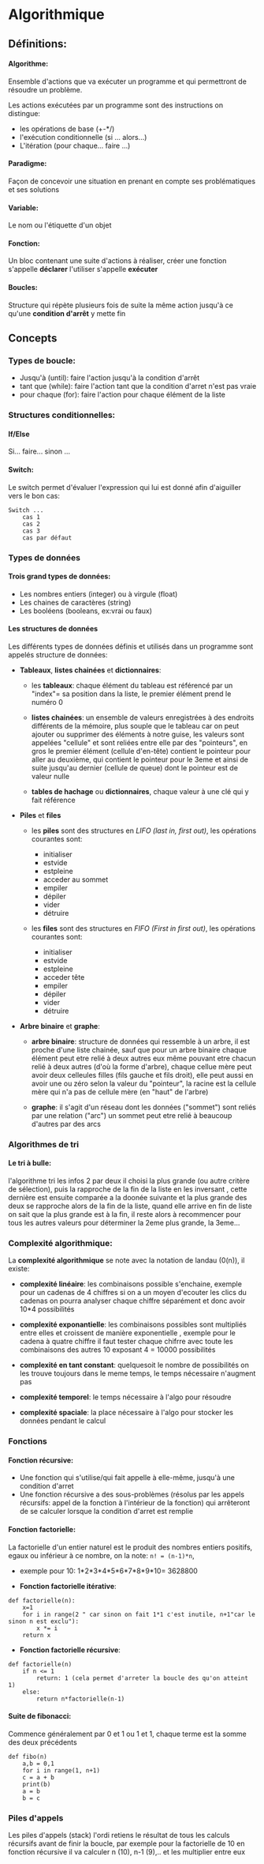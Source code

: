 # Algorithmique

## Définitions:

#### Algorithme: 
Ensemble d'actions que va exécuter un programme et qui permettront de résoudre un problème.

Les actions exécutées par un programme sont des instructions on distingue:
- les opérations de base (+-*/)
- l'exécution conditionnelle (si ... alors...)
- L'itération (pour chaque... faire ...)

#### Paradigme: 
Façon de concevoir une situation en prenant en compte ses problématiques et ses solutions

#### Variable: 
Le nom ou l'étiquette d'un objet

#### Fonction: 
Un bloc contenant une suite d'actions à réaliser, créer une fonction s'appelle **déclarer** l'utiliser s'appelle **exécuter**

#### Boucles: 
Structure qui répète plusieurs fois de suite la même action jusqu'à ce qu'une **condition d'arrêt** y mette fin

## Concepts
### Types de boucle:
- Jusqu'à (until): faire l'action jusqu'à la condition d'arrêt
- tant que (while): faire l'action tant que la condition d'arret n'est pas vraie
- pour chaque (for): faire l'action pour chaque élément de la liste

### Structures conditionnelles: 
#### If/Else
Si... faire... sinon ...

#### Switch: 
Le switch permet d'évaluer l'expression qui lui est donné afin d'aiguiller vers le bon cas:
```
Switch ...
	cas 1
	cas 2
	cas 3
	cas par défaut
```

### Types de données
#### Trois grand types de données:
- Les nombres entiers (integer) ou à virgule (float)
- Les chaines de caractères (string)
- Les booléens (booleans, ex:vrai ou faux)

#### Les structures de données
Les différents types de données définis et utilisés dans un programme sont appelés structure de données:
* **Tableaux**, **listes chainées** et **dictionnaires**:
	- les **tableaux**: chaque élément du tableau est référencé par un "index"= sa position dans la liste, le premier élément prend le numéro 0

	- **listes chainées**: un ensemble de valeurs enregistrées à des endroits différents de la mémoire, plus souple que le tableau car on peut ajouter ou supprimer des éléments à notre guise, les valeurs sont appelées "cellule" et  sont reliées entre elle par des "pointeurs", en gros le premier élément (cellule d'en-tête) contient le pointeur pour aller au deuxième, qui contient le pointeur pour le 3eme et ainsi de suite jusqu'au dernier (cellule de queue) dont le pointeur est de valeur nulle

	- **tables de hachage** ou **dictionnaires**, chaque valeur à une clé qui y fait référence

* **Piles** et **files**
	- les **piles** sont des structures en *LIFO (last in, first out)*, les opérations courantes sont:
		- initialiser
		- estvide
		- estpleine
		- acceder au sommet
		- empiler
		- dépiler
		- vider
		- détruire

	- les **files** sont des structures en *FIFO (First in first out)*, les opérations courantes sont:
		- initialiser
		- estvide
		- estpleine
		- acceder tête
		- empiler
		- dépiler
		- vider
		- détruire

* **Arbre binaire** et **graphe**:
	- **arbre binaire**: structure de données qui ressemble à un arbre, il est proche d'une liste chainée, sauf que pour un arbre binaire chaque élément peut etre relié à deux autres eux même pouvant etre chacun relié à deux autres (d'où la forme d'arbre), chaque cellue mère peut avoir deux celleules filles (fils gauche et fils droit), elle peut aussi en avoir une ou zéro selon la valeur du "pointeur", la racine est la cellule mère qui n'a pas de cellule mère (en "haut" de l'arbre)

	- **graphe**: il s'agit d'un réseau dont les données ("sommet") sont reliés par une relation ("arc") un sommet peut etre relié à beaucoup d'autres par des arcs


### Algorithmes de tri

#### Le tri à bulle: 
l'algorithme tri les infos 2 par deux il choisi la plus grande (ou autre critère de sélection), puis la rapproche de la fin de la liste en les inversant , cette dernière est ensuite comparée a la doonée suivante et la plus grande des deux se rapproche alors de la fin de la liste, quand elle arrive en fin de liste on sait que la plus grande est à la fin, il reste alors à recommencer pour tous les autres valeurs pour déterminer la 2eme plus grande, la 3eme...


### Complexité algorithmique:
La **complexité algorithmique** se note avec la notation de landau (0(n)), il existe:

- **complexité linéaire**: les combinaisons possible s'enchaine, exemple pour un cadenas de 4 chiffres si on a un moyen d'ecouter les clics du cadenas on pourra analyser chaque chiffre séparément et donc avoir 10*4 possibilités

- **complexité exponantielle**: les combinaisons possibles sont multipliés entre elles et croissent de manière exponentielle , exemple pour le cadena à quatre chiffre il faut tester chaque chifrre avec toute les combinaisons des autres 10 exposant 4 = 10000 possibilités

- **complexité en tant constant**: quelquesoit le nombre de possibilités on les trouve toujours dans le meme temps, le temps nécessaire n'augment pas

- **complexité temporel**: le temps nécessaire à l'algo pour résoudre

- **complexité spaciale**: la place nécessaire à l'algo pour stocker les données pendant le calcul


### Fonctions
#### Fonction récursive:
- Une fonction qui s'utilise/qui fait appelle à elle-même, jusqu'à une condition d'arret
- Une fonction récursive a des sous-problèmes (résolus par les appels récursifs: appel de la fonction à l'intérieur de la fonction) qui arrêteront de se calculer lorsque la condition d'arret est remplie

#### Fonction factorielle: 
La factorielle d'un entier naturel est le produit des nombres entiers positifs, egaux ou inférieur à ce nombre, on la note: ``n! = (n-1)*n``, 
- exemple pour 10: 1\*2\*3\*4\*5\*6\*7\*8\*9\*10= 3628800

- **Fonction factorielle itérative**:
```
def factorielle(n):
	x=1
	for i in range(2 " car sinon on fait 1*1 c'est inutile, n+1"car le sinon n est exclu"):
		x *= i
	return x
```

- **Fonction factorielle récursive**:
```
def factorielle(n)
	if n <= 1
		return: 1 (cela permet d'arreter la boucle des qu'on atteint 1) 
	else: 
		return n*factorielle(n-1)
```

#### Suite de fibonacci:
Commence généralement par 0 et 1 ou 1 et 1, chaque terme est la somme des deux précédents
```
def fibo(n)
	a,b = 0,1
	for i in range(1, n+1)
	c = a + b
	print(b)
	a = b
	b = c
```

### Piles d'appels
Les piles d'appels (stack) l'ordi retiens le résultat de tous les calculs récursifs avant de finir la boucle, par exemple pour la factorielle de 10 en fonction récursive il va calculer n (10), n-1 (9),.. et les multiplier entre eux
